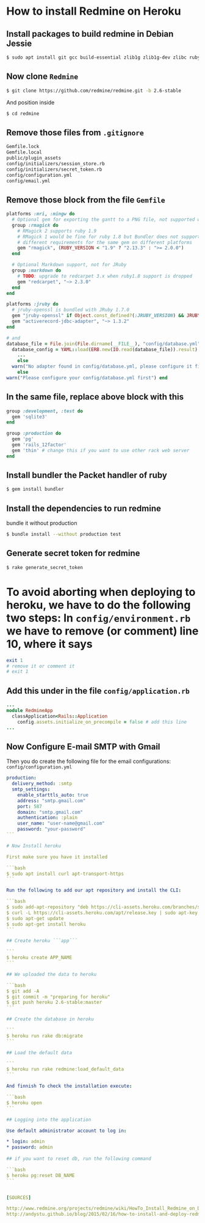 # How to install Redmine on Heroku


## Install packages to build redmine in Debian Jessie

```bash
$ sudo apt install git gcc build-essential zlib1g zlib1g-dev zlibc ruby-zip libssl-dev libyaml-dev libcurl4-openssl-dev ruby gem libapr1-dev libxslt1-dev checkinstall libxml2-dev ruby-dev vim libmagickwand-dev imagemagick libsqlite3-dev libpq-dev
```

## Now clone ```Redmine```

```bash
$ git clone https://github.com/redmine/redmine.git -b 2.6-stable
```

And position inside

```bash
$ cd redmine
```

## Remove those files from  ```.gitignore```

```bash
Gemfile.lock
Gemfile.local
public/plugin_assets 
config/initializers/session_store.rb 
config/initializers/secret_token.rb 
config/configuration.yml 
config/email.yml
```

## Remove those block from  the file ```Gemfile```

```ruby
platforms :mri, :mingw do
  # Optional gem for exporting the gantt to a PNG file, not supported with jruby
  group :rmagick do
    # RMagick 2 supports ruby 1.9
    # RMagick 1 would be fine for ruby 1.8 but Bundler does not support
    # different requirements for the same gem on different platforms
    gem "rmagick", (RUBY_VERSION < "1.9" ? "2.13.3" : ">= 2.0.0")
  end

  # Optional Markdown support, not for JRuby
  group :markdown do
    # TODO: upgrade to redcarpet 3.x when ruby1.8 support is dropped
    gem "redcarpet", "~> 2.3.0"
  end
end

platforms :jruby do
  # jruby-openssl is bundled with JRuby 1.7.0
  gem "jruby-openssl" if Object.const_defined?(:JRUBY_VERSION) && JRUBY_VERSION < '1.7.0'
  gem "activerecord-jdbc-adapter", "~> 1.3.2"
end

# and
database_file = File.join(File.dirname(__FILE__), "config/database.yml") if File.exist?(database_file)
  database_config = YAML::load(ERB.new(IO.read(database_file)).result)
    ...
    else
  warn("No adapter found in config/database.yml, please configure it first") end
    else
warn("Please configure your config/database.yml first") end
```

## In the same file, replace above block with this

```ruby
group :development, :test do
  gem 'sqlite3'
end

group :production do
  gem 'pg'
  gem 'rails_12factor'
  gem 'thin' # change this if you want to use other rack web server
end
```

## Install bundler the Packet handler of ruby

```bash
$ gem install bundler
```

## Install the dependencies to run redmine

bundle it without production

```bash
$ bundle install --without production test
``` 

## Generate secret token for redmine

```bash
$ rake generate_secret_token
```

# To avoid aborting when deploying to heroku, we have to do the following two steps: In ```config/environment.rb``` we have to remove (or comment) line 10, where it says

```ruby
exit 1
# remove it or comment it
# exit 1
```

## Add this under in the file ```config/application.rb```

```ruby
...
module RedmineApp
  classApplication<Rails::Application
    config.assets.initialize_on_precompile = false # add this line
...
```

## Now Configure E-mail SMTP with Gmail

Then you do create the following file for the email configurations: ```config/configuration.yml```

````yaml
production:
  delivery_method: :smtp
  smtp_settings:
    enable_starttls_auto: true
    address: "smtp.gmail.com" 
    port: 587
    domain: "smtp.gmail.com" 
    authentication: :plain
    user_name: "user-name@gmail.com" 
    password: "your-password" 
```

# Now Install heroku

First make sure you have it installed

```bash
$ sudo apt install curl apt-transport-https
```

Run the following to add our apt repository and install the CLI:

```bash
$ sudo add-apt-repository "deb https://cli-assets.heroku.com/branches/stable/apt ./"
$ curl -L https://cli-assets.heroku.com/apt/release.key | sudo apt-key add -
$ sudo apt-get update
$ sudo apt-get install heroku
```

## Create heroku ```app```

```
$ heroku create APP_NAME
```

## We uploaded the data to heroku

```bash
$ git add -A
$ git commit -m "preparing for heroku" 
$ git push heroku 2.6-stable:master
```

## Create the database in heroku

```
$ heroku run rake db:migrate
```

## Load the default data 

```
$ heroku run rake redmine:load_default_data
```

And finnish To check the installation execute:

```bash
$ heroku open
```

## Logging into the application

Use default administrator account to log in:

* login: admin
* password: admin
 
## if you want to reset db, run the following command

```bash
$ heroku pg:reset DB_NAME
```


[SOURCES]

http://www.redmine.org/projects/redmine/wiki/HowTo_Install_Redmine_on_Debian_8_with_Apache2-Passenger
http://andystu.github.io/blog/2015/02/16/how-to-install-and-deploy-redmine-on-heroku/